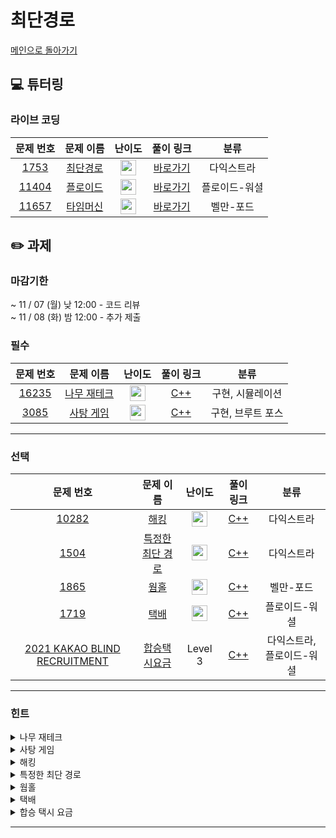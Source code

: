 # 최단경로

[메인으로 돌아가기](https://github.com/Altu-Bitu-3/Notice)

## 💻 튜터링

### 라이브 코딩

|문제 번호|문제 이름|난이도|풀이 링크|분류|
| :-----: | :-----: | :-----: | :-----: | :-----: |
|<a href="https://www.acmicpc.net/problem/1753" target="_blank">1753</a>|<a href="https://www.acmicpc.net/problem/1753" target="_blank">최단경로</a>|<img height="25px" width="25px" src="https://static.solved.ac/tier_small/12.svg"/>|[바로가기]()|다익스트라|
|<a href="https://www.acmicpc.net/problem/11404" target="_blank">11404</a>|<a href="https://www.acmicpc.net/problem/11404" target="_blank">플로이드</a>|<img height="25px" width="25px" src="https://static.solved.ac/tier_small/12.svg"/>|[바로가기]()|플로이드-워셜|
|<a href="https://www.acmicpc.net/problem/11657" target="_blank">11657</a>|<a href="https://www.acmicpc.net/problem/11657" target="_blank">타임머신</a>|<img height="25px" width="25px" src="https://static.solved.ac/tier_small/12.svg"/>|[바로가기]()|벨만-포드|


## ✏️ 과제
### 마감기한
~ 11 / 07 (월) 낮 12:00 - 코드 리뷰 </br>
~ 11 / 08 (화) 밤 12:00 - 추가 제출 </br>

### 필수

|문제 번호|문제 이름|난이도|풀이 링크|분류|
| :-----: | :-----: | :-----: | :-----: | :-----: |
|<a href="https://www.acmicpc.net/problem/16235" target="_blank">16235</a>|<a href="https://www.acmicpc.net/problem/16235" target="_blank">나무 재테크</a>|<img height="25px" width="25px" src="https://static.solved.ac/tier_small/13.svg"/>|[C++]()<br/>|구현, 시뮬레이션|
|<a href="https://www.acmicpc.net/problem/3085" target="_blank">3085</a>|<a href="https://www.acmicpc.net/problem/3085" target="_blank">사탕 게임</a>|<img height="25px" width="25px" src="https://static.solved.ac/tier_small/9.svg"/>|[C++]()<br/>|구현, 브루트 포스|

---

### 선택

|문제 번호|문제 이름|난이도|풀이 링크|분류|
| :-----: | :-----: | :-----: | :-----: | :-----: |
|<a href="https://www.acmicpc.net/problem/10282" target="_blank">10282</a>|<a href="https://www.acmicpc.net/problem/10282" target="_blank">해킹</a>|<img height="25px" width="25px" src="https://static.solved.ac/tier_small/12.svg"/>|[C++]()<br/>|다익스트라|
|<a href="https://www.acmicpc.net/problem/1504" target="_blank">1504</a>|<a href="https://www.acmicpc.net/problem/1504" target="_blank">특정한 최단 경로</a>|<img height="25px" width="25px" src="https://static.solved.ac/tier_small/12.svg"/>|[C++]()<br/>|다익스트라|
|<a href="https://www.acmicpc.net/problem/1865" target="_blank">1865</a>|<a href="https://www.acmicpc.net/problem/1865" target="_blank">웜홀</a>|<img height="25px" width="25px" src="https://static.solved.ac/tier_small/13.svg"/>|[C++]()<br/>|벨만-포드|
|<a href="https://www.acmicpc.net/problem/1719" target="_blank">1719</a>|<a href="https://www.acmicpc.net/problem/1719" target="_blank">택배</a>|<img height="25px" width="25px" src="https://static.solved.ac/tier_small/13.svg"/>|[C++]()<br/>|플로이드-워셜|
|<a href="https://programmers.co.kr/learn/courses/30/lessons/72413" target="_blank">2021 KAKAO BLIND RECRUITMENT</a>|<a href="https://programmers.co.kr/learn/courses/30/lessons/72413" target="_blank">합승택시요금</a>|Level 3|[C++]()<br/>|다익스트라, 플로이드-워셜|



---

### 힌트
<details>
<summary>나무 재테크</summary>
<div markdown="1">
&nbsp;&nbsp;&nbsp;&nbsp;
  deque 컨테이너를 활용해서 어린 나무부터 순서대로 저장해보아요.
</div>
</details>

<details>
<summary>사탕 게임</summary>
<div markdown="1">
&nbsp;&nbsp;&nbsp;&nbsp;
 범위가 크지 않으니 바꿀 수 있는 사탕을 하나하나 다 바꿔봐도 좋아요. 각 행과 열에서 먹을 수 있는 사탕의 수를 세는게 중요하겠네요.
</div>
</details>

<details>
<summary>해킹</summary>
<div markdown="1">
&nbsp;&nbsp;&nbsp;&nbsp;
  감염 방향을 잘 고려해야겠어요. 가장 마지막 노드가 감염되는 최소 시간을 어떻게 구할 수 있을까요?
</div>
</details>

<details>
<summary>특정한 최단 경로</summary>
<div markdown="1">
&nbsp;&nbsp;&nbsp;&nbsp;
  필수로 지나야 하는 두 점을 지나는 경로가 어떻게 되는지 생각해볼까요? 한 번 이동했던 정점, 간선을 또 갈 수 있다고 해서 어렵게 생각하지 마세요! 오히려 이게 문제를 쉽게 풀 수 있는 큰 힌트입니다!
</div>
</details>

<details>
<summary>웜홀</summary>
<div markdown="1">
&nbsp;&nbsp;&nbsp;&nbsp;
  시간이 뒤로 갈 수 있다네요? 음수 가중치일때 사용할 수 있는 알고리즘을 배웠었죠!
것보다 벨만 포드는 분명 출발점이 특정한 한 점일때 가능한 알고리즘이라고 배웠는데,시작지점이 정해져있지 않네요.
그런데 특정 정점 하나만 확인하면 해당 정점과 단절된 노드가 포함된 음수 사이클을 발견할 수 없죠!
우리는 최단거리에는 관심이 없고, 오로지 음수 사이클의 존재 여부만 확인하고 싶은 상황에서 어떻게 하면 될까요?
</div>
</details>

<details>
<summary>택배</summary>
<div markdown="1">
&nbsp;&nbsp;&nbsp;&nbsp;
  모든 정점끼리의 최단경로를 알아야겠네요! 만약 i,j 사이에 포함될 수 있는 중간 경로 k가 생긴다면 어떻게 반영해야 할까요? i->t->k->j 경로의 경우도 고려해서 생각해보아요.
</div>
</details>

<details>
<summary>합승 택시 요금</summary>
<div markdown="1">
&nbsp;&nbsp;&nbsp;&nbsp;
  함께 합승할 수 있는 지점은 총 몇 개인가요? 계산에 고려해야 할 가능한 시작, 도착 지점의 쌍이 어떻게 될까요?
</div>
</details>


---

